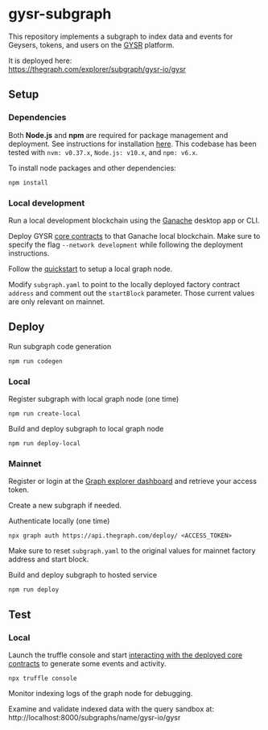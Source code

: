 # gysr-subgraph

This repository implements a subgraph to index data and events
for Geysers, tokens, and users on the [GYSR](https://www.gysr.io/) platform.

It is deployed here:  
https://thegraph.com/explorer/subgraph/gysr-io/gysr


## Setup

### Dependencies

Both **Node.js** and **npm** are required for package management and deployment. See instructions
for installation [here](https://docs.npmjs.com/downloading-and-installing-node-js-and-npm). This
codebase has been tested with `nvm: v0.37.x`, `Node.js: v10.x`, and `npm: v6.x`.

To install node packages and other dependencies:
```
npm install
```

### Local development

Run a local development blockchain using the [Ganache](https://www.trufflesuite.com/docs/ganache/overview) desktop app or CLI.

Deploy GYSR [core contracts](https://github.com/gysr-io/core) to that Ganache local blockchain.
Make sure to specify the flag `--network development` while following the deployment instructions.

Follow the [quickstart](https://thegraph.com/docs/quick-start#local-development) to setup a local graph node.

Modify `subgraph.yaml` to point to the locally deployed factory contract `address` and comment out the `startBlock` parameter. Those current values are only relevant on mainnet.


## Deploy

Run subgraph code generation
```
npm run codegen
```

### Local

Register subgraph with local graph node (one time)
```
npm run create-local
```

Build and deploy subgraph to local graph node
```
npm run deploy-local
```

### Mainnet

Register or login at the [Graph explorer dashboard](https://thegraph.com/explorer/dashboard) and retrieve your access token.

Create a new subgraph if needed.

Authenticate locally (one time)
```
npx graph auth https://api.thegraph.com/deploy/ <ACCESS_TOKEN>
```

Make sure to reset `subgraph.yaml` to the original values for mainnet factory address and start block.

Build and deploy subgraph to hosted service
```
npm run deploy
```

## Test

### Local

Launch the truffle console and start [interacting with the deployed core contracts](https://www.trufflesuite.com/docs/truffle/getting-started/interacting-with-your-contracts)
to generate some events and activity.
```
npx truffle console
```

Monitor indexing logs of the graph node for debugging.

Examine and validate indexed data with the query sandbox at:  
http://localhost:8000/subgraphs/name/gysr-io/gysr
